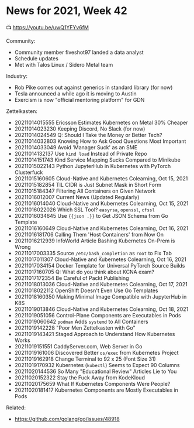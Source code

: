 # News for 2021, Week 42

📺 <https://youtu.be/uwQ1YFYv6fM>

Community:

* Community member fiveshot97 landed a data analyst
* Schedule updates
* Met with Talos Linux / Sidero Metal team

Industry:

* Rob Pike comes out against generics in standard library (for now)
* Tesla announced a while ago it is moving to Austin
* Exercism is now "official mentoring platform" for GDN

Zettelkasten:

*  20211014015555 Ericsson Estimates Kubernetes on Metal 30% Cheaper
*  20211014023230 Keeping Discord, No Slack (for now)
*  20211014024549 Q: Should I Take the Money or Better Tech?
*  20211014032803 Knowing How to Ask Good Questions Most Important
*  20211014033049 Avoid 'Manager Suck' as an SME
*  20211014132137 Use `kind load` Instead of Private Repo
*  20211014151743 Kind Service Mapping Sucks Compared to Minikube
*  20211015022143 Python JupyterHub in Kubernetes with PyTorch Clusterfuck
*  20211015160605 Cloud-Native and Kubernetes Colearning, Oct 15, 2021
*  20211015182854 TIL CIDR is Just Subnet Mask in Short Form
*  20211015184347 Filtering All Containers on Given Network
*  20211016012007 Current News (Updated Regularly)
*  20211016014040 Cloud-Native and Kubernetes Colearning, Oct 15, 2021
*  20211016022026 Which SSL Tool? `easyrsa`, `openssl`, `cfssl`
*  20211016034645 Use `{{json .}}` to Get JSON Schema from Go Template
*  20211016160649 Cloud-Native and Kubernetes Colearning, Oct 16, 2021
*  20211016181706 Calling Them 'Host Containers' from Now On
*  20211016212939 InfoWorld Article Bashing Kubernetes On-Prem is Wrong
*  20211017003335 Source `/etc/bash_completion` as `root` to Fix Tab
*  20211017011307 Cloud-Native and Kubernetes Colearning, Oct 16, 2021
*  20211017034154 Docker Template for Universal PyTorch Source Builds
*  20211017160705 Q: What do you think about KCNA exam?
*  20211017172354 Be Careful of Packt Publishing
*  20211018013036 Cloud-Native and Kubernetes Colearning, Oct 17, 2021
*  20211018022112 OpenShift Doesn't Even Use Go Templates
*  20211018160350 Making Minimal Image Compatible with JupyterHub in K8S
*  20211019013846 Cloud-Native and Kubernetes Colearning, Oct 18, 2021
*  20211019051056 Control-Plane Components are Executables in Pods
*  20211019060642 `podman` Adds `systemd` to All Containers
*  20211019142228 "Poor Men Zettelkasten with Go"
*  20211019143421 Staged Approach to Understand How Kubernetes Works
*  20211019151551 CaddyServer.com, Web Server in Go
*  20211019161006 Discovered Better `os/exec` from Kubernetes Project
*  20211019162918 Change Terminal to 92 x 25 (Font Size 31)
*  20211019170932 Kubernetes (`kubectl`) Seems to Expect 90 Columns
*  20211020144536 So Many "Educational Review" Articles Lie to You
*  20211020152322 Stay the Fuck Away from KodeKloud
*  20211020175659 What If Kubernetes Components Were People?
*  20211020181417 Kubernetes Components are Mostly Executables in Pods

Related:

* <https://github.com/golang/go/issues/48918>
